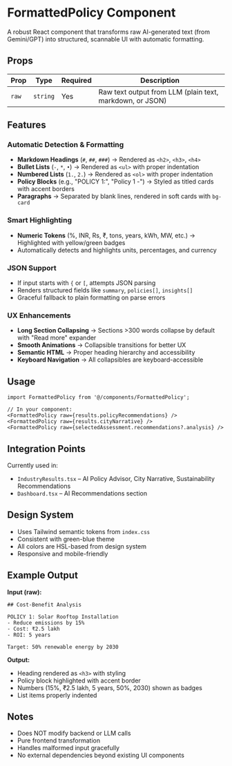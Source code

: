 # FormattedPolicy Component

A robust React component that transforms raw AI-generated text (from Gemini/GPT) into structured, scannable UI with automatic formatting.

## Props

| Prop | Type | Required | Description |
|------|------|----------|-------------|
| `raw` | `string` | Yes | Raw text output from LLM (plain text, markdown, or JSON) |

## Features

### Automatic Detection & Formatting
- **Markdown Headings** (`#`, `##`, `###`) → Rendered as `<h2>`, `<h3>`, `<h4>`
- **Bullet Lists** (`-`, `*`, `•`) → Rendered as `<ul>` with proper indentation
- **Numbered Lists** (`1.`, `2.`) → Rendered as `<ol>` with proper indentation
- **Policy Blocks** (e.g., "POLICY 1:", "Policy 1 -") → Styled as titled cards with accent borders
- **Paragraphs** → Separated by blank lines, rendered in soft cards with `bg-card`

### Smart Highlighting
- **Numeric Tokens** (%, INR, Rs, ₹, tons, years, kWh, MW, etc.) → Highlighted with yellow/green badges
- Automatically detects and highlights units, percentages, and currency

### JSON Support
- If input starts with `{` or `[`, attempts JSON parsing
- Renders structured fields like `summary`, `policies[]`, `insights[]`
- Graceful fallback to plain formatting on parse errors

### UX Enhancements
- **Long Section Collapsing** → Sections >300 words collapse by default with "Read more" expander
- **Smooth Animations** → Collapsible transitions for better UX
- **Semantic HTML** → Proper heading hierarchy and accessibility
- **Keyboard Navigation** → All collapsibles are keyboard-accessible

## Usage

```tsx
import FormattedPolicy from '@/components/FormattedPolicy';

// In your component:
<FormattedPolicy raw={results.policyRecommendations} />
<FormattedPolicy raw={results.cityNarrative} />
<FormattedPolicy raw={selectedAssessment.recommendations?.analysis} />
```

## Integration Points

Currently used in:
- `IndustryResults.tsx` – AI Policy Advisor, City Narrative, Sustainability Recommendations
- `Dashboard.tsx` – AI Recommendations section

## Design System

- Uses Tailwind semantic tokens from `index.css`
- Consistent with green-blue theme
- All colors are HSL-based from design system
- Responsive and mobile-friendly

## Example Output

**Input (raw):**
```
## Cost-Benefit Analysis

POLICY 1: Solar Rooftop Installation
- Reduce emissions by 15%
- Cost: ₹2.5 lakh
- ROI: 5 years

Target: 50% renewable energy by 2030
```

**Output:**
- Heading rendered as `<h3>` with styling
- Policy block highlighted with accent border
- Numbers (15%, ₹2.5 lakh, 5 years, 50%, 2030) shown as badges
- List items properly indented

## Notes
- Does NOT modify backend or LLM calls
- Pure frontend transformation
- Handles malformed input gracefully
- No external dependencies beyond existing UI components

